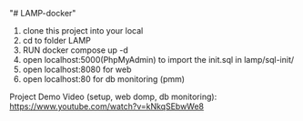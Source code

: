 "# LAMP-docker" 

1. clone this project into your local
2. cd to folder LAMP
3. RUN docker compose up -d
4. open localhost:5000(PhpMyAdmin) to import the init.sql in lamp/sql-init/
5. open localhost:8080 for web
6. open localhost:80 for db monitoring (pmm)

Project Demo Video (setup, web domp, db monitoring):
https://www.youtube.com/watch?v=kNkqSEbwWe8

